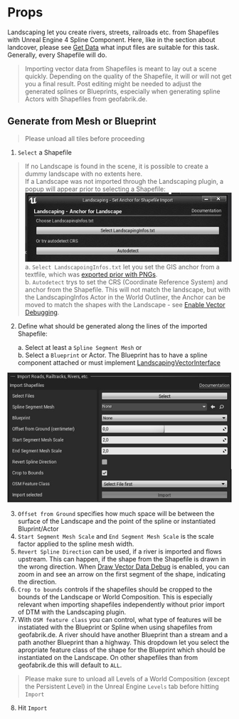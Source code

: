 # Props

Landscaping let you create rivers, streets, railroads etc. from Shapefiles with Unreal Engine 4 Spline Component. Here, like in the section about landcover, please see [Get Data](get-data.md?id=vector-data) what input files are suitable for this task. Generally, every Shapefile will do.

> Importing vector data from Shapefiles is meant to lay out a scene quickly. Depending on the quality of the Shapefile, it will or will not get you a final result. Post editing might be needed to adjust the generated splines or Blueprints, especially when generating spline Actors with Shapefiles from geofabrik.de.

## Generate from Mesh or Blueprint

> Please unload all tiles before proceeding

1) `Select` a Shapefile  

> If no Landscape is found in the scene, it is possible to create a dummy landscape with no extents here.  
> If a Landscape was not imported through the Landscaping plugin, a popup will appear prior to selecting a Shapefile:  
![Shapefile Anchor](_media/ue4_landscaping_anchor.jpg)  
> a. `Select LandscapoingInfos.txt` let you set the GIS anchor from a textfile, which was [exported prior with PNGs](heights.md?ìd=only-convert-to-pngs).  
> b. `Autodetect` trys to set the CRS (Coordinate Reference System) and anchor from the Shapefile. This will not match the landscape, but with the LandscapingInfos Actor in the World Outliner, the Anchor can be moved to match the shapes with the Landscape - see [Enable Vector Debugging](gis-expert.md?id=draw-vector-data-debug).  

2) Define what should be generated along the lines of the imported Shapefile:  

    a. Select at least a `Spline Segment Mesh` or  
    b. Select a `Blueprint` or Actor. The Blueprint has to have a spline component attached or must implement [LandscapingVectorInterface](landscapingvectorinterface.md)

![Landscaping Props](_media/ue4_landscaping_shapefile_import.jpg)

3) `Offset from Ground` specifies how much space will be between the surface of the Landscape and the point of the spline or instantiated Bluprint/Actor
4) `Start Segment Mesh Scale` and `End Segment Mesh Scale` is the scale factor applied to the spline mesh width.
5) `Revert Spline Direction` can be used, if a river is imported and flows upstream. This can happen, if the shape from the Shapefile is drawn in the wrong direction. When [Draw Vector Data Debug](gis-expert.md?id=draw-vector-data-debug) is enabled, you can zoom in and see an arrow on the first segment of the shape, indicating the direction.
6) `Crop to bounds` controls if the shapefiles should be cropped to the bounds of the Landscape or World Composition. This is especially relevant when importing shapefiles independently without prior import of DTM with the Landscaping plugin.
7) With `OSM feature class` you can control, what type of features will be instatiated with the Blueprint or Spline when using shapefiles from geofabrik.de. A river should have another Blueprint than a stream and a path another Blueprint than a highway. This dropdown let you select the apropriate feature class of the shape for the Blueprint which should be instantiated on the Landscape. On other shapefiles than from geofabrik.de this will default to `ALL`.

> Please make sure to unload all Levels of a World Composition (except the Persistent Level) in the Unreal Engine `Levels` tab before hitting `Import`

8) Hit `Import`
